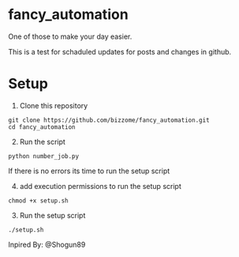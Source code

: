 # fancy_automation
One of those to make your day easier.

This is a test for schaduled updates for posts and changes in github.


# Setup
1. Clone this repository

```code
git clone https://github.com/bizzome/fancy_automation.git
cd fancy_automation
```


2. Run the script
```code
python number_job.py
```

If there is no errors its time to run the setup script

4. add execution permissions to run the setup script
```code
chmod +x setup.sh
```

3. Run the setup script
```code
./setup.sh
```


Inpired By: @Shogun89

